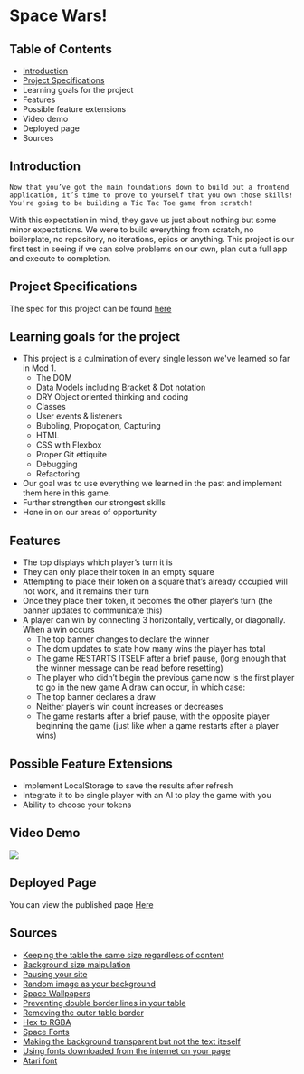# Space Wars!
## Table of Contents
* [Introduction](https://github.com/dbirdflyshi/turing-m1p4-tictactoe/blob/main/README.md#introduction) 
* [Project Specifications](https://github.com/dbirdflyshi/turing-m1p4-tictactoe/blob/main/README.md#project-specifications)
* Learning goals for the project
* Features
* Possible feature extensions
* Video demo
* Deployed page
* Sources

## Introduction
`Now that you’ve got the main foundations down to build out a frontend application, it’s time to prove to yourself that you own those skills! You’re going to be building a Tic Tac Toe game from scratch!`

With this expectation in mind, they gave us just about nothing but some minor expectations. We were to build everything from scratch, no boilerplate, no repository, no iterations, epics or anything. This project is our first test in seeing if we can solve problems on our own, plan out a full app and execute to completion. 

## Project Specifications
The spec for this project can be found [here](https://frontend.turing.edu/projects/module-1/tic-tac-toe-solo-v2.html)

## Learning goals for the project
* This project is a culmination of every single lesson we've learned so far in Mod 1. 
  *  The DOM
  *  Data Models including Bracket & Dot notation
  *  DRY Object oriented thinking and coding
  *  Classes
  *  User events & listeners
  *  Bubbling, Propogation, Capturing
  *  HTML
  *  CSS with Flexbox 
  *  Proper Git ettiquite 
  *  Debugging
  *  Refactoring
* Our goal was to use everything we learned in the past and implement them here in this game. 
* Further strengthen our strongest skills
* Hone in on our areas of opportunity

## Features
* The top displays which player’s turn it is
* They can only place their token in an empty square
* Attempting to place their token on a square that’s already occupied will not work, and it remains their turn
* Once they place their token, it becomes the other player’s turn (the banner updates to communicate this)
* A player can win by connecting 3 horizontally, vertically, or diagonally. When a win occurs
  * The top banner changes to declare the winner
  * The dom updates to state how many wins the player has total
  * The game RESTARTS ITSELF after a brief pause, (long enough that the winner message can be read before resetting)
  * The player who didn’t begin the previous game now is the first player to go in the new game A draw can occur, in which case:
  * The top banner declares a draw
  * Neither player’s win count increases or decreases
  * The game restarts after a brief pause, with the opposite player beginning the game (just like when a game restarts after a player wins)

## Possible Feature Extensions
* Implement LocalStorage to save the results after refresh
* Integrate it to be single player with an AI to play the game with you
* Ability to choose your tokens

## Video Demo
![](demo.gif)

## Deployed Page
You can view the published page [Here]()

## Sources
* [Keeping the table the same size regardless of content](https://stackoverflow.com/questions/4457506/set-the-table-column-width-constant-regardless-of-the-amount-of-text-in-its-cell) 
* [Background size maipulation](https://www.w3schools.com/cssref/css3_pr_background-size.asp) 
* [Pausing your site](https://www.w3schools.com/jsref/met_win_settimeout.asp) 
* [Random image as your background](https://stackoverflow.com/questions/18288950/random-fullscreen-background-image-on-browser-refresh) 
* [Space Wallpapers](https://wallpaperaccess.com/4k-space) 
* [Preventing double border lines in your table](https://stackoverflow.com/questions/49746714/html-table-border-double-line) 
* [Removing the outer table border](https://stackoverflow.com/questions/35571603/removing-outer-border-in-html-table) 
* [Hex to RGBA](https://rgbacolorpicker.com/hex-to-rgba) 
* [Space Fonts](https://www.fontspace.com/space-mission-font-f56190) 
* [Making the background transparent but not the text iteself](https://stackoverflow.com/questions/15449280/making-text-background-transparent-but-not-text-itself) 
* [Using fonts downloaded from the internet on your page](https://stackoverflow.com/questions/3245141/using-otf-fonts-on-web-browsers) 
* [Atari font](https://www.fontspace.com/sf-atarian-system-font-f6230) 
